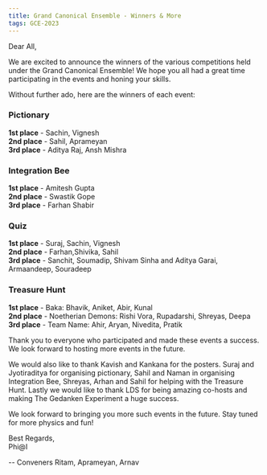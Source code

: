 ```yaml
---
title: Grand Canonical Ensemble - Winners & More
tags: GCE-2023
---
```


Dear All,

We are excited to announce the winners of the various competitions held under the Grand Canonical Ensemble! We hope you all had a great time participating in the events and honing your skills.

Without further ado, here are the winners of each event:

### Pictionary
**1st place** - Sachin, Vignesh <br>
**2nd place** - Sahil, Aprameyan <br>
**3rd place** - Aditya Raj, Ansh Mishra <br>

### Integration Bee
**1st place** - Amitesh Gupta <br>
**2nd place** - Swastik Gope <br>
**3rd place** - Farhan Shabir <br>

### Quiz
**1st place** - Suraj, Sachin, Vignesh <br>
**2nd place** - Farhan,Shivika, Sahil <br>
**3rd place** - Sanchit, Soumadip, Shivam Sinha and Aditya Garai, Armaandeep, Souradeep <br>

### Treasure Hunt
**1st place** - Baka: Bhavik, Aniket, Abir, Kunal <br>
**2nd place** - Noetherian Demons: Rishi Vora, Rupadarshi, Shreyas, Deepa <br>
**3rd place** - Team Name: Ahir, Aryan, Nivedita, Pratik <br>

Thank you to everyone who participated and made these events a success. We look forward to hosting more events in the future.

We would also like to thank Kavish and Kankana for the posters. Suraj and Jyotiraditya for organising pictionary, Sahil and Naman in organising Integration Bee, Shreyas, Arhan and Sahil for helping with the Treasure Hunt. Lastly we would like to thank LDS for being amazing co-hosts and making The Gedanken Experiment a huge success.

We look forward to bringing you more such events in the future. Stay tuned for more physics and fun!

Best Regards, <br>
Phi@I <br>



--
Conveners
Ritam, Aprameyan, Arnav